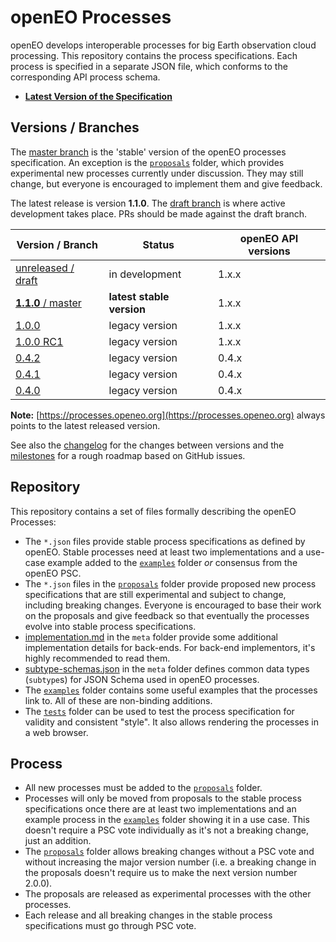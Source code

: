 # openEO Processes

openEO develops interoperable processes for big Earth observation cloud processing. This repository contains the process specifications. Each process is specified in a separate JSON file, which conforms to the corresponding API process schema.

* **[Latest Version of the Specification](https://processes.openeo.org)**

## Versions / Branches

The [master branch](https://github.com/Open-EO/openeo-processes/tree/master) is the 'stable' version of the openEO processes specification. An exception is the [`proposals`](proposals/) folder, which provides experimental new processes currently under discussion. They may still change, but everyone is encouraged to implement them and give feedback.

The latest release is version **1.1.0**. The [draft branch](https://github.com/Open-EO/openeo-processes/tree/draft) is where active development takes place. PRs should be made against the draft branch.

| Version / Branch                                             | Status                    | openEO API versions |
| ------------------------------------------------------------ | ------------------------- | ------------------- |
| [unreleased / draft](https://processes.openeo.org/draft)     | in development            | 1.x.x               |
| [**1.1.0** / master](https://processes.openeo.org/1.1.0/)    | **latest stable version** | 1.x.x               |
| [1.0.0](https://processes.openeo.org/1.0.0/)                 | legacy version            | 1.x.x               |
| [1.0.0 RC1](https://processes.openeo.org/1.0.0-rc.1/)        | legacy version            | 1.x.x               |
| [0.4.2](https://processes.openeo.org/0.4.2/)                 | legacy version            | 0.4.x               |
| [0.4.1](https://processes.openeo.org/0.4.1/)                 | legacy version            | 0.4.x               |
| [0.4.0](https://processes.openeo.org/0.4.0/)                 | legacy version            | 0.4.x               |

**Note:** [https://processes.openeo.org](https://processes.openeo.org) always points to the latest released version.

See also the [changelog](CHANGELOG.md) for the changes between versions and the [milestones](https://github.com/Open-EO/openeo-processes/milestones) for a rough roadmap based on GitHub issues.

## Repository

This repository contains a set of files formally describing the openEO Processes:

* The `*.json` files provide stable process specifications as defined by openEO. Stable processes need at least two implementations and a use-case example added to the [`examples`](examples/) folder *or* consensus from the openEO PSC.
* The `*.json` files in the [`proposals`](proposals/) folder provide proposed new process specifications that are still experimental and subject to change, including breaking changes. Everyone is encouraged to base their work on the proposals and give feedback so that eventually the processes evolve into stable process specifications.
* [implementation.md](meta/implementation.md) in the `meta` folder provide some additional implementation details for back-ends. For back-end implementors, it's highly recommended to read them.
* [subtype-schemas.json](meta/subtype-schemas.json) in the `meta` folder defines common data types (`subtype`s) for JSON Schema used in openEO processes.
* The [`examples`](examples/) folder contains some useful examples that the processes link to. All of these are non-binding additions.
* The [`tests`](tests/) folder can be used to test the process specification for validity and consistent "style". It also allows rendering the processes in a web browser.


## Process

* All new processes must be added to the [`proposals`](proposals/) folder.
* Processes will only be moved from proposals to the stable process specifications once there are at least two implementations and an example process in the [`examples`](examples/) folder showing it in a use case. This doesn't require a PSC vote individually as it's not a breaking change, just an addition.
* The [`proposals`](proposals/) folder allows breaking changes without a PSC vote and without increasing the major version number (i.e. a breaking change in the proposals doesn't require us to make the next version number 2.0.0).
* The proposals are released as experimental processes with the other processes.
* Each release and all breaking changes in the stable process specifications must go through PSC vote.